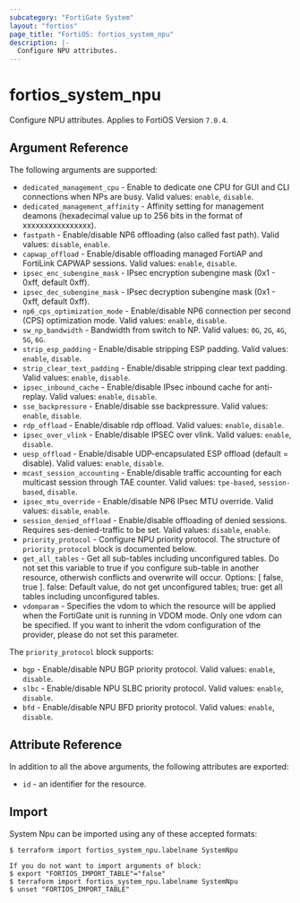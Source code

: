 ```yaml
---
subcategory: "FortiGate System"
layout: "fortios"
page_title: "FortiOS: fortios_system_npu"
description: |-
  Configure NPU attributes.
---
```


# fortios_system_npu
Configure NPU attributes. Applies to FortiOS Version `7.0.4`.

## Argument Reference

The following arguments are supported:

* `dedicated_management_cpu` - Enable to dedicate one CPU for GUI and CLI connections when NPs are busy. Valid values: `enable`, `disable`.
* `dedicated_management_affinity` - Affinity setting for management deamons (hexadecimal value up to 256 bits in the format of xxxxxxxxxxxxxxxx).
* `fastpath` - Enable/disable NP6 offloading (also called fast path). Valid values: `disable`, `enable`.
* `capwap_offload` - Enable/disable offloading managed FortiAP and FortiLink CAPWAP sessions. Valid values: `enable`, `disable`.
* `ipsec_enc_subengine_mask` - IPsec encryption subengine mask (0x1 - 0xff, default 0xff).
* `ipsec_dec_subengine_mask` - IPsec decryption subengine mask (0x1 - 0xff, default 0xff).
* `np6_cps_optimization_mode` - Enable/disable NP6 connection per second (CPS) optimization mode. Valid values: `enable`, `disable`.
* `sw_np_bandwidth` - Bandwidth from switch to NP. Valid values: `0G`, `2G`, `4G`, `5G`, `6G`.
* `strip_esp_padding` - Enable/disable stripping ESP padding. Valid values: `enable`, `disable`.
* `strip_clear_text_padding` - Enable/disable stripping clear text padding. Valid values: `enable`, `disable`.
* `ipsec_inbound_cache` - Enable/disable IPsec inbound cache for anti-replay. Valid values: `enable`, `disable`.
* `sse_backpressure` - Enable/disable sse backpressure. Valid values: `enable`, `disable`.
* `rdp_offload` - Enable/disable rdp offload. Valid values: `enable`, `disable`.
* `ipsec_over_vlink` - Enable/disable IPSEC over vlink. Valid values: `enable`, `disable`.
* `uesp_offload` - Enable/disable UDP-encapsulated ESP offload (default = disable). Valid values: `enable`, `disable`.
* `mcast_session_accounting` - Enable/disable traffic accounting for each multicast session through TAE counter. Valid values: `tpe-based`, `session-based`, `disable`.
* `ipsec_mtu_override` - Enable/disable NP6 IPsec MTU override. Valid values: `disable`, `enable`.
* `session_denied_offload` - Enable/disable offloading of denied sessions. Requires ses-denied-traffic to be set. Valid values: `disable`, `enable`.
* `priority_protocol` - Configure NPU priority protocol. The structure of `priority_protocol` block is documented below.
* `get_all_tables` - Get all sub-tables including unconfigured tables. Do not set this variable to true if you configure sub-table in another resource, otherwish conflicts and overwrite will occur. Options: [ false, true ]. false: Default value, do not get unconfigured tables; true: get all tables including unconfigured tables. 
* `vdomparam` - Specifies the vdom to which the resource will be applied when the FortiGate unit is running in VDOM mode. Only one vdom can be specified. If you want to inherit the vdom configuration of the provider, please do not set this parameter.

The `priority_protocol` block supports:

* `bgp` - Enable/disable NPU BGP priority protocol. Valid values: `enable`, `disable`.
* `slbc` - Enable/disable NPU SLBC priority protocol. Valid values: `enable`, `disable`.
* `bfd` - Enable/disable NPU BFD priority protocol. Valid values: `enable`, `disable`.


## Attribute Reference

In addition to all the above arguments, the following attributes are exported:
* `id` - an identifier for the resource.

## Import

System Npu can be imported using any of these accepted formats:
```
$ terraform import fortios_system_npu.labelname SystemNpu

If you do not want to import arguments of block:
$ export "FORTIOS_IMPORT_TABLE"="false"
$ terraform import fortios_system_npu.labelname SystemNpu
$ unset "FORTIOS_IMPORT_TABLE"
```
